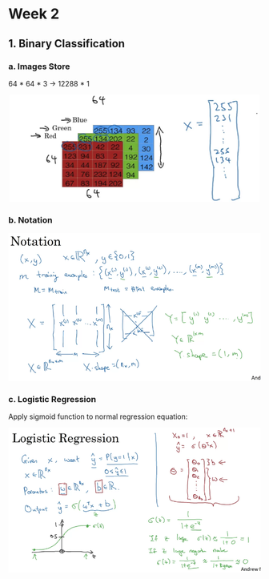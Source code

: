 # Week 2

## 1. Binary Classification

### a. Images Store

64 * 64 * 3 -> 12288 * 1

<p align="center">
  <img src="res/img/img2.png" width="500"/>
</p>

### b. Notation

<p align="center">
  <img src="res/img/img3.png" width="800"/>
</p>

### c. Logistic Regression

Apply sigmoid function to normal regression equation:

<p align="center">
  <img src="res/img/img4.png" width="800"/>
</p>